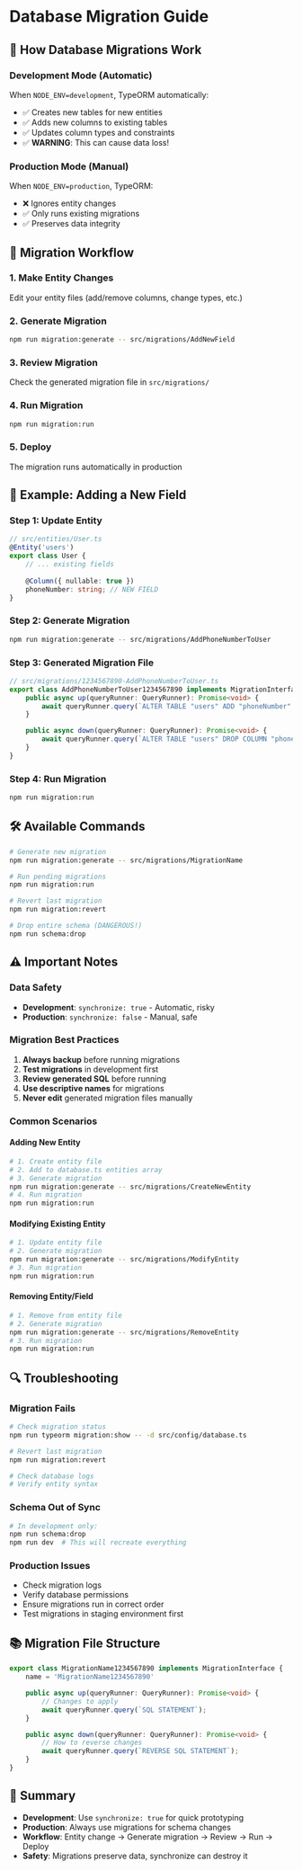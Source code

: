 # Database Migration Guide

## 🔄 **How Database Migrations Work**

### **Development Mode (Automatic)**
When `NODE_ENV=development`, TypeORM automatically:
- ✅ Creates new tables for new entities
- ✅ Adds new columns to existing tables
- ✅ Updates column types and constraints
- ✅ **WARNING**: This can cause data loss!

### **Production Mode (Manual)**
When `NODE_ENV=production`, TypeORM:
- ❌ Ignores entity changes
- ✅ Only runs existing migrations
- ✅ Preserves data integrity

## 🚀 **Migration Workflow**

### **1. Make Entity Changes**
Edit your entity files (add/remove columns, change types, etc.)

### **2. Generate Migration**
```bash
npm run migration:generate -- src/migrations/AddNewField
```

### **3. Review Migration**
Check the generated migration file in `src/migrations/`

### **4. Run Migration**
```bash
npm run migration:run
```

### **5. Deploy**
The migration runs automatically in production

## 📝 **Example: Adding a New Field**

### **Step 1: Update Entity**
```typescript
// src/entities/User.ts
@Entity('users')
export class User {
    // ... existing fields
    
    @Column({ nullable: true })
    phoneNumber: string; // NEW FIELD
}
```

### **Step 2: Generate Migration**
```bash
npm run migration:generate -- src/migrations/AddPhoneNumberToUser
```

### **Step 3: Generated Migration File**
```typescript
// src/migrations/1234567890-AddPhoneNumberToUser.ts
export class AddPhoneNumberToUser1234567890 implements MigrationInterface {
    public async up(queryRunner: QueryRunner): Promise<void> {
        await queryRunner.query(`ALTER TABLE "users" ADD "phoneNumber" character varying`);
    }

    public async down(queryRunner: QueryRunner): Promise<void> {
        await queryRunner.query(`ALTER TABLE "users" DROP COLUMN "phoneNumber"`);
    }
}
```

### **Step 4: Run Migration**
```bash
npm run migration:run
```

## 🛠 **Available Commands**

```bash
# Generate new migration
npm run migration:generate -- src/migrations/MigrationName

# Run pending migrations
npm run migration:run

# Revert last migration
npm run migration:revert

# Drop entire schema (DANGEROUS!)
npm run schema:drop
```

## ⚠️ **Important Notes**

### **Data Safety**
- **Development**: `synchronize: true` - Automatic, risky
- **Production**: `synchronize: false` - Manual, safe

### **Migration Best Practices**
1. **Always backup** before running migrations
2. **Test migrations** in development first
3. **Review generated SQL** before running
4. **Use descriptive names** for migrations
5. **Never edit** generated migration files manually

### **Common Scenarios**

#### **Adding New Entity**
```bash
# 1. Create entity file
# 2. Add to database.ts entities array
# 3. Generate migration
npm run migration:generate -- src/migrations/CreateNewEntity
# 4. Run migration
npm run migration:run
```

#### **Modifying Existing Entity**
```bash
# 1. Update entity file
# 2. Generate migration
npm run migration:generate -- src/migrations/ModifyEntity
# 3. Run migration
npm run migration:run
```

#### **Removing Entity/Field**
```bash
# 1. Remove from entity file
# 2. Generate migration
npm run migration:generate -- src/migrations/RemoveEntity
# 3. Run migration
npm run migration:run
```

## 🔍 **Troubleshooting**

### **Migration Fails**
```bash
# Check migration status
npm run typeorm migration:show -- -d src/config/database.ts

# Revert last migration
npm run migration:revert

# Check database logs
# Verify entity syntax
```

### **Schema Out of Sync**
```bash
# In development only:
npm run schema:drop
npm run dev  # This will recreate everything
```

### **Production Issues**
- Check migration logs
- Verify database permissions
- Ensure migrations run in correct order
- Test migrations in staging environment first

## 📚 **Migration File Structure**

```typescript
export class MigrationName1234567890 implements MigrationInterface {
    name = 'MigrationName1234567890'

    public async up(queryRunner: QueryRunner): Promise<void> {
        // Changes to apply
        await queryRunner.query(`SQL STATEMENT`);
    }

    public async down(queryRunner: QueryRunner): Promise<void> {
        // How to reverse changes
        await queryRunner.query(`REVERSE SQL STATEMENT`);
    }
}
```

## 🎯 **Summary**

- **Development**: Use `synchronize: true` for quick prototyping
- **Production**: Always use migrations for schema changes
- **Workflow**: Entity change → Generate migration → Review → Run → Deploy
- **Safety**: Migrations preserve data, synchronize can destroy it
